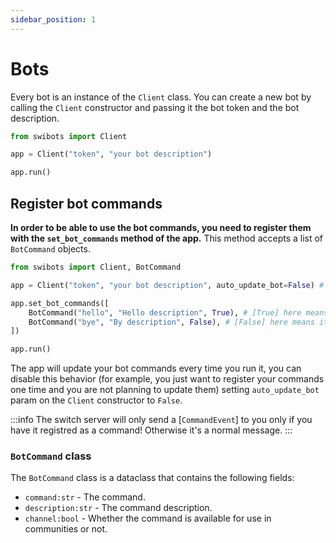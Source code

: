 ```yaml
---
sidebar_position: 1
---
```


# Bots
Every bot is an instance of the `Client` class. You can create a new bot by calling the `Client` constructor and passing it the bot token and the bot description.

```python
from swibots import Client

app = Client("token", "your bot description")

app.run()

```

## Register bot commands

**In order to be able to use the bot commands, you need to register them with the `set_bot_commands` method of the app.** This method accepts a list of `BotCommand` objects.

```python
from swibots import Client, BotCommand

app = Client("token", "your bot description", auto_update_bot=False) # [False] here means the commands are set one time until the bot is running

app.set_bot_commands([
    BotCommand("hello", "Hello description", True), # [True] here means the command is available in communities
    BotCommand("bye", "By description", False), # [False] here means its only available in personal chats with the bot
])

app.run()
```

The app will update your bot commands every time you run it, you can disable this behavior (for example, you just want to register your commands one time and you are not planning to update them) 
setting `auto_update_bot` param on the `Client` constructor to `False`.


:::info
The switch server will only send a [`CommandEvent`] to you only if you have it registred as a command!
Otherwise it's a normal message.
:::

### `BotCommand` class

The `BotCommand` class is a dataclass that contains the following fields:

- `command:str` - The command.
- `description:str` - The command description.
- `channel:bool` - Whether the command is available for use in communities or not.
